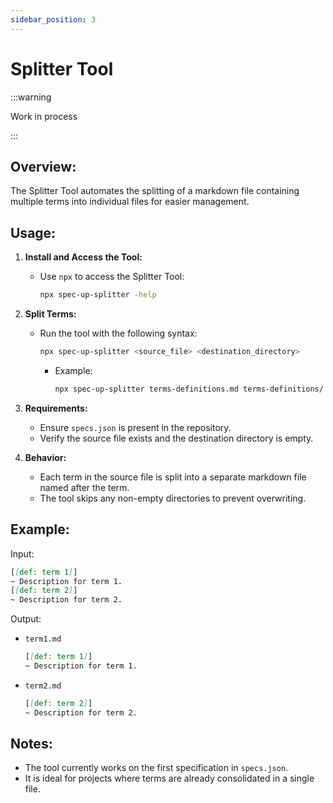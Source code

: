 ```yaml
---
sidebar_position: 3
---
```


# Splitter Tool

:::warning

Work in process

:::


## Overview:
The Splitter Tool automates the splitting of a markdown file containing multiple terms into individual files for easier management.

## Usage:

1. **Install and Access the Tool:**
   - Use `npx` to access the Splitter Tool:
     ```bash
     npx spec-up-splitter -help
     ```

2. **Split Terms:**
   - Run the tool with the following syntax:
     ```bash
     npx spec-up-splitter <source_file> <destination_directory>
     ```
     - Example:
       ```bash
       npx spec-up-splitter terms-definitions.md terms-definitions/
       ```

3. **Requirements:**
   - Ensure `specs.json` is present in the repository.
   - Verify the source file exists and the destination directory is empty.

4. **Behavior:**
   - Each term in the source file is split into a separate markdown file named after the term.
   - The tool skips any non-empty directories to prevent overwriting.

## Example:
Input:
```markdown
[[def: term 1]]
~ Description for term 1.
[[def: term 2]]
~ Description for term 2.
```

Output:
- `term1.md`
  ```markdown
  [[def: term 1]]
  ~ Description for term 1.
  ```
- `term2.md`
  ```markdown
  [[def: term 2]]
  ~ Description for term 2.
  ```

## Notes:
- The tool currently works on the first specification in `specs.json`.
- It is ideal for projects where terms are already consolidated in a single file.

